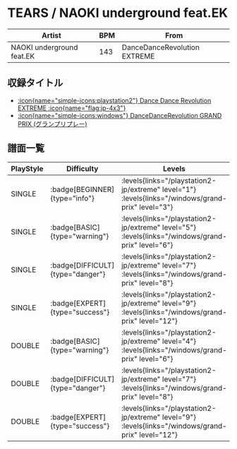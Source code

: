 # TEARS / NAOKI underground feat.EK

|Artist|BPM|From|
|------|---|----|
|NAOKI underground feat.EK|143|DanceDanceRevolution EXTREME|

## 収録タイトル

- [:icon{name="simple-icons:playstation2"} Dance Dance Revolution EXTREME :icon{name="flag:jp-4x3"}](/playstation2-jp/extreme)
- [:icon{name="simple-icons:windows"} DanceDanceRevolution GRAND PRIX (グランプリプレー)](/windows/grand-prix)

## 譜面一覧

|PlayStyle|Difficulty|Levels|Notes|Movie|
|---------|----------|------|-----|-----|
|SINGLE| :badge[BEGINNER]{type="info"}| :levels{links="/playstation2-jp/extreme" level="1"} :levels{links="/windows/grand-prix" level="3"}|129/0||
|SINGLE| :badge[BASIC]{type="warning"}| :levels{links="/playstation2-jp/extreme" level="5"} :levels{links="/windows/grand-prix" level="6"}|177/9||
|SINGLE| :badge[DIFFICULT]{type="danger"}| :levels{links="/playstation2-jp/extreme" level="7"} :levels{links="/windows/grand-prix" level="8"}|249/5||
|SINGLE| :badge[EXPERT]{type="success"}| :levels{links="/playstation2-jp/extreme" level="9"} :levels{links="/windows/grand-prix" level="12"}|360/6||
|DOUBLE| :badge[BASIC]{type="warning"}| :levels{links="/playstation2-jp/extreme" level="4"} :levels{links="/windows/grand-prix" level="6"}|175/10||
|DOUBLE| :badge[DIFFICULT]{type="danger"}| :levels{links="/playstation2-jp/extreme" level="7"} :levels{links="/windows/grand-prix" level="8"}|252/5||
|DOUBLE| :badge[EXPERT]{type="success"}| :levels{links="/playstation2-jp/extreme" level="9"} :levels{links="/windows/grand-prix" level="12"}|336/7||
